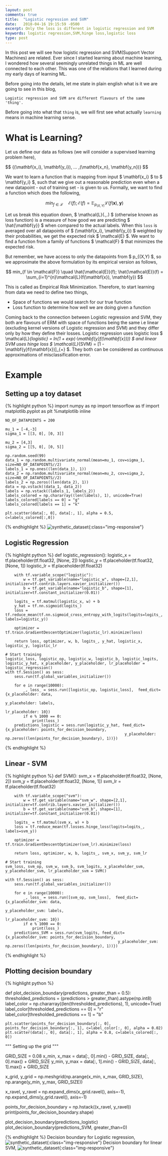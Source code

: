```yaml
---
layout: post
comments: true
title:  "Logistic regression and SVM"
date:   2018-04-16 19:15:59 -0500
excerpt: Only the loss is different in logistic regression and SVM
keywords: logistic regression,SVM,hinge loss,logistic loss
type: post
---
```


In this post we will see how logistic regression and SVM(Support Vector Machines) are related. Ever since I started learning about machine
learning, I wondered how several seemingly unrelated things in ML are well connected to each other. This was one of the relations that I learned during my
early days of learning ML.

Before going into the details, let me state in plain english what is it we are going to see in this blog,

```
Logistic regression and SVM are different flavours of the same 'thing'.
```

Before going into what that `thing` is, we will first see what actually `learning` means in machine learning sense.

# What is Learning?

Let us define our data as follows (we will consider a supervised learning problem here),

$$ {(\mathbf{x_i}, \mathbf{y_i}), ... ,(\mathbf{x_n}, \mathbf{y_n})\} $$

We want to learn a function that is mapping from input $ \mathbf{x_i} $ to $ \mathbf{y_i} $, such that we give out a reasonable prediction even
when a new datapoint - out of training set - is given to us. Formally, we want to find a function which does the following,

$$ min_{f \in \mathcal{F}} \quad \mathcal{E}(f) ; \mathcal{E}(f) = \mathbb{E}_{p_{(X,Y)}}\mathcal{L}(f(\mathbf{x}), \mathbf{y}) $$

Let us break this equation down, $ \mathcal{L}(.,.) $ (otherwise known as loss function) is a measure of how good we are predicting $ \hat{\mathbf{y}} $ when compared to the actual labels.
When this `loss` is averaged over all datapoints of $ (\mathbf{x_i}, \mathbf{y_i}) $ weighted by their probabilities, we get the expected risk $ \mathcal{E} $. We
want to find a function from a family of functions $ \mathcal{F} $ that minimizes the expected risk.

But remember, we have access to only the datapoints from $ p_{(X,Y) $,
so we approximate the above formulation by its empirical version as follows,

$$ min_{f \in \mathcal{F}} \quad \hat{\mathcal{E}}(f); \hat{\mathcal{E}}(f) = \sum_{i=1}^{n}\mathcal{L}(f(\mathbf{x}), \mathbf{y}) $$

This is called as Empirical Risk Minimization. Therefore, to start learning from data we need to define two things,

* Space of functions we would search for our true function 
* Loss function to determine how well we are doing given a function

Coming back to the connection between Logistic regression and SVM, they both are flavours of ERM with space of functions being the same i.e linear (excluding kernel versions of Logistic regression
and SVM) and they differ only by how they define their losses. Logistic regression uses logistic loss $ \mathcal{L}_{logistic} = ln(1 + exp(-\mathbf{y}f(\mathbf{x}))) $ and 
linear SVM uses hinge loss $ \mathcal{L}_{SVM} = [1 - \mathbf{y}f(\mathbf{x})]_{+} $. They both can be considered as continuous approximations
of misclassification error.


# Example

## Setting up a toy dataset

{% highlight python %}
    import numpy as np
    import tensorflow as tf
    import matplotlib.pyplot as plt
    %matplotlib inline
    
    NO_OF_DATAPOINTS = 200
    
    mu_1 = [-4,-3]
    sigma_1 = [[3, 0], [0, 3]]
    
    mu_2 = [4,3]
    sigma_2 = [[5, 0], [0, 5]]
    
    np.random.seed(99)
    data_1 = np.random.multivariate_normal(mean=mu_1, cov=sigma_1, size=NO_OF_DATAPOINTS//2)
    labels_1 = np.ones((len(data_1), 1))
    data_2 = np.random.multivariate_normal(mean=mu_2, cov=sigma_2, size=NO_OF_DATAPOINTS//2)
    labels_2 = np.zeros((len(data_2), 1))
    data = np.vstack((data_1, data_2))
    labels = np.vstack((labels_1, labels_2))
    labels_colored = np.chararray((len(labels), 1), unicode=True)
    labels_colored[labels == 0] = "g"
    labels_colored[labels == 1] = "k"
    
    plt.scatter(data[:, 0], data[:, 1], alpha = 0.5, c=labels_colored[:,0])
{% endhighlight %}
![synthetic_dataset](/assets/data_points_LR_SVM.png){:class="img-responsive"}

## Logistic Regression

{% highlight python %}
    def logistic_regression():
        logistic_x = tf.placeholder(tf.float32, [None, 2])
        logistic_y = tf.placeholder(tf.float32, [None, 1])
        logistic_lr = tf.placeholder(tf.float32)
        
        with tf.variable_scope("logistic"):
            w = tf.get_variable(name="logistic_w", shape=[2,1], initializer=tf.contrib.layers.xavier_initializer())
            b = tf.get_variable(name="logistic_b", shape=[1], initializer=tf.constant_initializer(0.01))
            
        logits_ = tf.matmul(logistic_x, w) + b
        y_hat = tf.nn.sigmoid(logits_)
        loss = tf.reduce_mean(tf.nn.sigmoid_cross_entropy_with_logits(logits=logits_, labels=logistic_y))
        
        optimizer = tf.train.GradientDescentOptimizer(logistic_lr).minimize(loss)
        
        return loss, optimizer, w, b, logits_, y_hat, logistic_x, logistic_y, logistic_lr
        
    # Start training
    logistic_loss, logistic_op, logistic_w, logistic_b, logistic_logits, logistic_y_hat, x_placeholder, y_placeholder, lr_placeholder = logistic_regression()
    with tf.Session() as sess:
        sess.run(tf.global_variables_initializer())
        
        for e in range(10000):
            _, loss_ = sess.run([logistic_op, logistic_loss],  feed_dict={x_placeholder: data,
                                                                         y_placeholder: labels,
                                                                         lr_placeholder: 10})
            if e % 1000 == 0:
                print(loss_)
        predictions_logistic = sess.run(logistic_y_hat, feed_dict={x_placeholder: points_for_decision_boundary,
                                                         y_placeholder: np.zeros((len(points_for_decision_boundary), 1))})
{% endhighlight %}

## Linear - SVM

{% highlight python %}
    def SVM():
        svm_x = tf.placeholder(tf.float32, [None, 2])
        svm_y = tf.placeholder(tf.float32, [None, 1])
        svm_lr = tf.placeholder(tf.float32)
        
        with tf.variable_scope("svm"):
            w = tf.get_variable(name="svm_w", shape=[2,1], initializer=tf.contrib.layers.xavier_initializer())
            b = tf.get_variable(name="svm_b", shape=[1], initializer=tf.constant_initializer(0.01))
            
        logits_ = tf.matmul(svm_x, w) + b
        loss = tf.reduce_mean(tf.losses.hinge_loss(logits=logits_, labels=svm_y))
        
        optimizer = tf.train.GradientDescentOptimizer(svm_lr).minimize(loss)
        
        return loss, optimizer, w, b, logits_, svm_x, svm_y, svm_lr
        
    # Start training
    svm_loss, svm_op, svm_w, svm_b, svm_logits, x_placeholder_svm, y_placeholder_svm, lr_placeholder_svm = SVM()
    
    with tf.Session() as sess:
        sess.run(tf.global_variables_initializer())
    
        for e in range(10000):
            _, loss_ = sess.run([svm_op, svm_loss],  feed_dict={x_placeholder_svm: data,
                                                                y_placeholder_svm: labels,
                                                                lr_placeholder_svm: 10})
            if e % 1000 == 0:
                print(loss_)
        predictions_SVM = sess.run(svm_logits, feed_dict={x_placeholder_svm: points_for_decision_boundary,
                                                      y_placeholder_svm: np.zeros((len(points_for_decision_boundary), 1))})
{% endhighlight %}

## Plotting decision boundary

{% highlight python %}

def plot_decision_boundary(predictions, greater_than = 0.5):
    thresholded_predictions = (predictions > greater_than).astype(np.int8)
    label_color = np.chararray((len(thresholded_predictions), 1), unicode=True)
    label_color[thresholded_predictions == 0] = "r"
    label_color[thresholded_predictions == 1] = "b"

    plt.scatter(points_for_decision_boundary[:, 0], points_for_decision_boundary[:, 1], c=label_color[:, 0], alpha = 0.02)
    plt.scatter(data[:, 0], data[:, 1], alpha = 0.8, c=labels_colored[:, 0])

"""
Setting up the grid
"""

GRID_SIZE = 0.08
x_min, x_max = data[:, 0].min() - GRID_SIZE, data[:, 0].max() + GRID_SIZE
y_min, y_max = data[:, 1].min() - GRID_SIZE, data[:, 1].max() + GRID_SIZE

x_grid, y_grid = np.meshgrid(np.arange(x_min, x_max, GRID_SIZE), np.arange(y_min, y_max, GRID_SIZE))

x_ravel, y_ravel = np.expand_dims(x_grid.ravel(), axis=-1), np.expand_dims(y_grid.ravel(), axis=-1)

points_for_decision_boundary = np.hstack((x_ravel, y_ravel))
print(points_for_decision_boundary.shape)
    
    
plot_decision_boundary(predictions_logistic)
plot_decision_boundary(predictions_SVM, greater_than=0)

{% endhighlight %}
Decision boundary for Logistic regression,
![synthetic_dataset](/assets/decision_boundary_LR.png){:class="img-responsive"}
Decision boundary for linear SVM,
![synthetic_dataset](/assets/decision_boundary_SVM.png){:class="img-responsive"}


